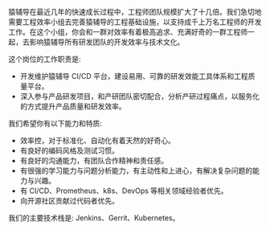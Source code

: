 猿辅导在最近几年的快速成长过程中，工程师团队规模扩大了十几倍。我们急切地需要工程效率小组去完善猿辅导的工程基础设施，以支持成千上万名工程师的开发工作。在这个小组，你会和一群对效率有着极高追求、充满好奇的一群工程师一起，去影响猿辅导所有研发团队的开发效率与技术文化。

这个岗位的工作职责是:

* 开发维护猿辅导 CI/CD 平台，建设易用、可靠的研发效能工具体系和工程质量平台。
* 深入参与产品研发项目，和产研团队密切配合，分析产研过程痛点，以服务化的方式提升产品质量和研发效率。

我们希望你有以下能力和特质:
* 效率控，对于标准化、自动化有着天然的好奇心。
* 有良好的编码风格及测试习惯。
* 有良好的沟通能力，有团队合作精神和责任感。
* 有很强的学习能力与问题分析能力，有主动性和上进心，有解决复杂问题的能力与兴趣。
* 有 CI/CD、Prometheus、k8s、DevOps 等相关领域经验者优先。
* 向开源社区贡献过代码者优先。

我们的主要技术栈是: Jenkins、Gerrit、Kubernetes。
